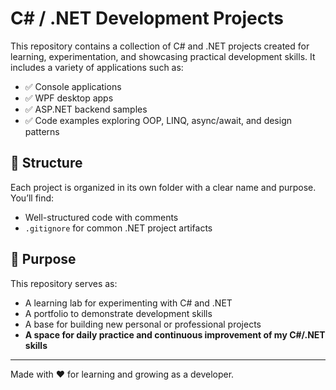 # C# / .NET Development Projects

This repository contains a collection of C# and .NET projects created for learning, experimentation, and showcasing practical development skills. It includes a variety of applications such as:

- ✅ Console applications  
- ✅ WPF desktop apps  
- ✅ ASP.NET backend samples  
- ✅ Code examples exploring OOP, LINQ, async/await, and design patterns

## 📂 Structure

Each project is organized in its own folder with a clear name and purpose. You’ll find:

- Well-structured code with comments
- `.gitignore` for common .NET project artifacts

## 🎯 Purpose

This repository serves as:

- A learning lab for experimenting with C# and .NET
- A portfolio to demonstrate development skills
- A base for building new personal or professional projects
- **A space for daily practice and continuous improvement of my C#/.NET skills**

---

Made with ❤️ for learning and growing as a developer.
